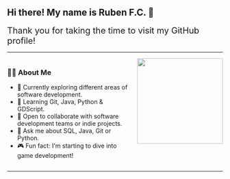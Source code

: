 ## Hi there! My name is Ruben F.C. 👋

<div style="font-size:20px;">Thank you for taking the time to visit my GitHub profile!</div>

---

<div style="overflow:hidden;">  
  <img src="https://www.michaelpage.com.au/sites/michaelpage.com.au/files/2022-01/Software%20Developer.jpg" width="200px" style="float:right; margin-left:15px;" />
  
  <h3>👨‍💻 About Me</h3>
  
  <ul>
    <li>🔭 Currently exploring different areas of software development.</li>
    <li>🌱 Learning Git, Java, Python & GDScript.</li>
    <li>👯 Open to collaborate with software development teams or indie projects.</li>
    <li>💬 Ask me about SQL, Java, Git or Python.</li>
    <li>🎮 Fun fact: I'm starting to dive into game development!</li>
  </ul>
</div>

---
